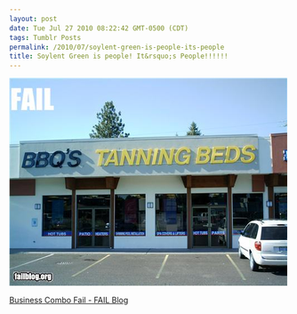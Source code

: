 ```yaml
---
layout: post
date: Tue Jul 27 2010 08:22:42 GMT-0500 (CDT)
tags: Tumblr Posts
permalink: /2010/07/soylent-green-is-people-its-people
title: Soylent Green is people! It&rsquo;s People!!!!!!
---
```


![](/public/assets/tumblr/tumblr_l67x5vkD2c1qa4klho1_500.jpg)

[Business Combo Fail - FAIL Blog](http://failblog.org/2010/07/27/business-combo-fail/?utm_source=feedburner&utm_medium=feed&utm_campaign=Feed%3A+failblog+%28The+FAIL+Blog+-+Fail+Pictures+%26+Videos+at+Failblog.ORG%29&utm_content=Google+Reader)
